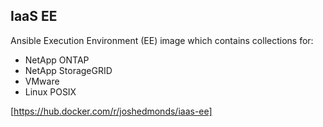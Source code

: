 ## IaaS EE

Ansible Execution Environment (EE) image which contains collections for:

* NetApp ONTAP
* NetApp StorageGRID
* VMware
* Linux POSIX

[https://hub.docker.com/r/joshedmonds/iaas-ee]